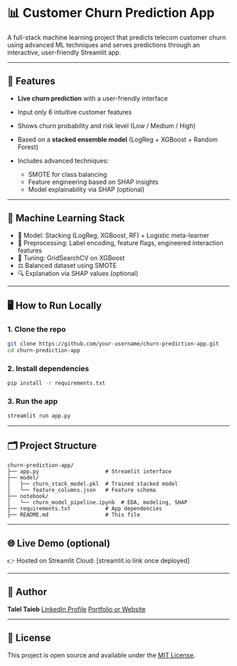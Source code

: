# 📊 Customer Churn Prediction App

A full-stack machine learning project that predicts telecom customer churn using advanced ML techniques and serves predictions through an interactive, user-friendly Streamlit app.

---

## 🚀 Features

* **Live churn prediction** with a user-friendly interface
* Input only 6 intuitive customer features
* Shows churn probability and risk level (Low / Medium / High)
* Based on a **stacked ensemble model** (LogReg + XGBoost + Random Forest)
* Includes advanced techniques:

  * SMOTE for class balancing
  * Feature engineering based on SHAP insights
  * Model explainability via SHAP (optional)

---

## 🧠 Machine Learning Stack

* 📌 Model: Stacking (LogReg, XGBoost, RF) + Logistic meta-learner
* 🧪 Preprocessing: Label encoding, feature flags, engineered interaction features
* 🧮 Tuning: GridSearchCV on XGBoost
* ⚖️ Balanced dataset using SMOTE
* 🔍 Explanation via SHAP values (optional)

---

## 🖥️ How to Run Locally

### 1. Clone the repo

```bash
git clone https://github.com/your-username/churn-prediction-app.git
cd churn-prediction-app
```

### 2. Install dependencies

```bash
pip install -r requirements.txt
```

### 3. Run the app

```bash
streamlit run app.py
```

---

## 🗂 Project Structure

```
churn-prediction-app/
├── app.py                     # Streamlit interface
├── model/
│   ├── churn_stack_model.pkl  # Trained stacked model
│   └── feature_columns.json   # Feature schema
├── notebook/
│   └── churn_model_pipeline.ipynb  # EDA, modeling, SHAP
├── requirements.txt           # App dependencies
├── README.md                  # This file
```

---

## 🌐 Live Demo (optional)

👉 Hosted on Streamlit Cloud: \[streamlit.io link once deployed]

---

## 👤 Author

**Talel Taieb**
[LinkedIn Profile](www.linkedin.com/in/talel-taieb-824062330)
[Portfolio or Website](https://github.com/taleltaieb)

---

## 📜 License

This project is open source and available under the [MIT License](LICENSE).
